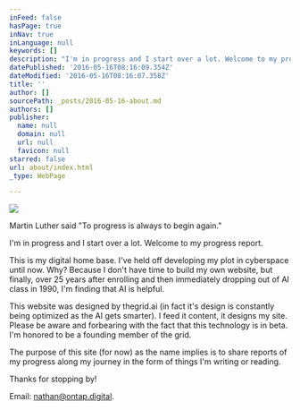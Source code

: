 ```yaml
---
inFeed: false
hasPage: true
inNav: true
inLanguage: null
keywords: []
description: "I'm in progress and I start over a lot. Welcome to my progress report."
datePublished: '2016-05-16T08:16:09.354Z'
dateModified: '2016-05-16T08:16:07.358Z'
title: ''
author: []
sourcePath: _posts/2016-05-16-about.md
authors: []
publisher:
  name: null
  domain: null
  url: null
  favicon: null
starred: false
url: about/index.html
_type: WebPage

---
```

![](https://the-grid-user-content.s3-us-west-2.amazonaws.com/93b7a299-8605-497c-9506-b9a3d33a8bb4.jpg)

Martin Luther said "To progress is always to begin again."

I'm in progress and I start over a lot. Welcome to my progress report.

This is my digital home base. I've held off developing my plot in cyberspace until now. Why? Because I don't have time to build my own website, but finally, over 25 years after enrolling and then immediately dropping out of AI class in 1990, I'm finding that AI is helpful.

This website was designed by thegrid.ai (in fact it's design is constantly being optimized as the AI gets smarter). I feed it content, it designs my site. Please be aware and forbearing with the fact that this technology is in beta. I'm honored to be a founding member of the grid.

The purpose of this site (for now) as the name implies is to share reports of my progress along my journey in the form of things I'm writing or reading.

Thanks for stopping by!

Email: [nathan@ontap.digital][0].

[0]: mailto:nathan@ontap.digital